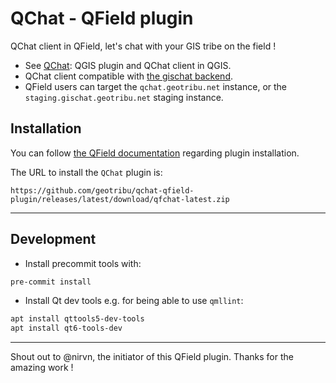 # QChat - QField plugin

QChat client in QField, let's chat with your GIS tribe on the field !

- See [QChat](https://github.com/geotribu/qchat): QGIS plugin and QChat client in QGIS.
- QChat client compatible with [the gischat backend](https://github.com/geotribu/gischat).
- QField users can target the `qchat.geotribu.net` instance, or the `staging.gischat.geotribu.net` staging instance.

## Installation

You can follow [the QField documentation](https://docs.qfield.org/how-to/plugins/#application-plugins) regarding plugin installation.

The URL to install the `QChat` plugin is:

```
https://github.com/geotribu/qchat-qfield-plugin/releases/latest/download/qfchat-latest.zip
```

----

## Development

- Install precommit tools with:

```sh
pre-commit install
```

- Install Qt dev tools e.g. for being able to use `qmllint`:

```sh
apt install qttools5-dev-tools
apt install qt6-tools-dev
```

----

Shout out to @nirvn, the initiator of this QField plugin. Thanks for the amazing work !
